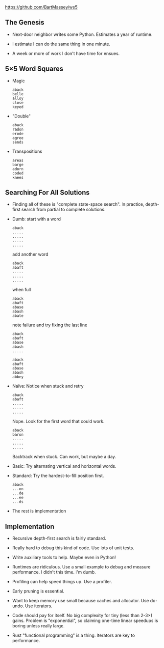 https://github.com/BartMassey/ws5

## The Genesis

* Next-door neighbor writes some Python. Estimates
  a year of runtime.
  
* I estimate I can do the same thing in one minute.

* A week or more of work I don't have time for ensues.

## 5×5 Word Squares

* Magic

      aback
      belle
      alloy
      close
      keyed

* "Double"

      aback
      radon
      erode
      agree
      sends

* Transpositions

      areas
      barge
      adorn
      coded
      knees

## Searching For All Solutions

* Finding all of these is "complete state-space search". In
  practice, depth-first search from partial to complete
  solutions.
  
* Dumb: start with a word

      aback
      .....
      .....
      .....
      .....

  add another word

      aback
      abaft
      .....
      .....
      .....

  when full

      aback
      abaft
      abase
      abash
      abate

  note failure and try fixing the last line

      aback
      abaft
      abase
      abash
      .....

      aback
      abaft
      abase
      abash
      abbey

* Naïve: Notice when stuck and retry

      aback
      abaft
      .....
      .....
      .....

  Nope. Look for the first word that could work.

      aback
      baron
      .....
      .....
      .....

  Backtrack when stuck. Can work, but maybe a day.

* Basic: Try alternating vertical and horizontal words.
  
* Standard: Try the hardest-to-fill position first.

      aback
      ...on
      ...de
      ...ee
      ...ds

* The rest is implementation

## Implementation

* Recursive depth-first search is fairly standard.

* Really hard to debug this kind of code. Use lots of unit
  tests.

* Write auxiliary tools to help. Maybe even in Python!

* Runtimes are ridiculous. Use a small example to debug and
  measure performance. I didn't this time. I'm dumb.

* Profiling can help speed things up. Use a profiler.

* Early pruning is essential.

* Want to keep memory use small because caches and
  allocator.  Use do-undo. Use iterators.

* Code should pay for itself. No big complexity for tiny
  (less than 2-3×) gains. Problem is "exponential", so
  claiming one-time linear speedups is boring unless
  really large.

* Rust "functional programming" is a thing. Iterators
  are key to performance.
